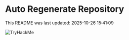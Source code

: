 # Auto Regenerate Repository

This README was last updated: 2025-10-26 15:41:09

 ![TryHackMe](https://tryhackme.com/badge/533634)